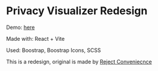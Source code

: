 # Privacy Visualizer Redesign

Demo: [here](https://test.racode.cz/)

Made with: React + Vite

Used: Boostrap, Boostrap Icons, SCSS

This is a redesign, original is made by [Reject Conveniecnce](https://rejectconvenience.com/Why-Privacy/)
